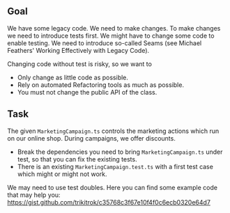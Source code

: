 Goal
----

We have some legacy code. We need to make changes.
To make changes we need to introduce tests first.
We might have to change some code to enable testing.
We need to introduce so-called Seams (see Michael
Feathers' Working Effectively with Legacy Code).

Changing code without test is risky, so we want to

* Only change as little code as possible.
* Rely on automated Refactoring tools as much as possible.
* You must not change the public API of the class.

Task
----

The given `MarketingCampaign.ts` controls the marketing actions which
run on our online shop. During campaigns, we offer discounts.

* Break the dependencies you need to bring `MarketingCampaign.ts` under test, so that you can fix the existing tests.
* There is an existing `MarketingCampaign.test.ts` with a first test case which might or might not work.

We may need to use test doubles.
Here you can find some example code that may help
you: https://gist.github.com/trikitrok/c35768c3f67e10f4f0c6ecb0320e64d7
